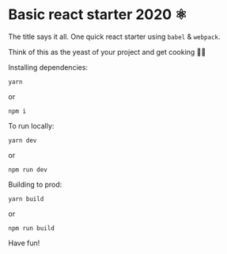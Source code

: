 # Basic react starter 2020 ⚛️

The title says it all. One quick react starter using `babel` & `webpack`.

Think of this as the yeast of your project and get cooking 🍞🥖

Installing dependencies:

`yarn`

or

`npm i`

To run locally:

`yarn dev`

or

`npm run dev`

Building to prod:

`yarn build`

or

`npm run build`

Have fun!
